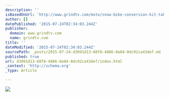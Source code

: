 ```yaml
---
description: ''
isBasedOnUrl: 'http://www.grindtv.com/moto/snow-bike-conversion-kit-takes-motocross-into-the-backcountry/#Mx58BTQFC20u29RM.97'
author: []
datePublished: '2015-07-24T02:34:03.244Z'
publisher:
  domain: www.grindtv.com
  name: grindtv.com
title: ''
dateModified: '2015-07-24T02:34:03.244Z'
sourcePath: _posts/2015-07-24-d3091d13-60f8-4886-8e84-0dc92ca43def.md
published: true
url: d3091d13-60f8-4886-8e84-0dc92ca43def/index.html
_context: 'http://schema.org'
_type: Article

---
```

![](http://cdn.grindtv.com/wp-content/uploads/2015/02/timbersled.jpg)
